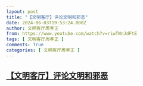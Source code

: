 ```yaml
---
layout: post
title: "【文明客厅】评论文明和邪恶"
date: 2024-06-03T19:53:24.000Z
author: 文明客厅周孝正
from: https://www.youtube.com/watch?v=riwTWnJdFtE
tags: [ 文明客厅周孝正 ]
comments: True
categories: [ 文明客厅周孝正 ]
---
```

<!--1717444404000-->
[【文明客厅】评论文明和邪恶](https://www.youtube.com/watch?v=riwTWnJdFtE)
------

<div>

</div>
